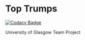 # Top Trumps

[![Codacy Badge](https://api.codacy.com/project/badge/Grade/c4acd5855574440a93718b20eef7f4d8)](https://app.codacy.com/gh/shkembe-chorba/MScIT_TeamProject?utm_source=github.com&utm_medium=referral&utm_content=shkembe-chorba/MScIT_TeamProject&utm_campaign=Badge_Grade_Settings)

University of Glasgow Team Project
